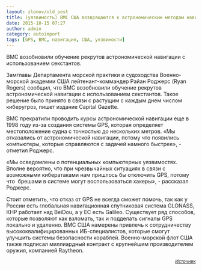 ```yaml
---
layout: zlonov/old_post
title: (уязвимость) ВМС США возвращаются к астрономическим методам навигации из-за киберугроз
date: 2015-10-15 07:27
author: admin
category: autoimport
tags: [GPS, ВМС, навигация, США, уязвимости]
---
```

<p class="preview">ВМС возобновили обучение рекрутов астрономической навигации с использованием секстантов.

<div class="news-full-content">

Замглавы Департамента морской практики и судоходства Военно-морской академии США лейтенант-коммандер Райан Роджерс (Ryan Rogers) сообщил, что ВМС возобновили обучение рекрутов астрономической навигации с использованием секстантов. Такое решение было принято в связи с растущим с каждым днем числом киберугроз, пишет издание Capital Gazette.

ВМС прекратили проводить курсы астрономической навигации еще в 1998 году из-за создания системы GPS, которая определяет местоположение судна с точностью до нескольких метров. «Мы отказались от астрономической навигации, потому что появились компьютеры, которые справляются с задачей намного быстрее», - отметил Роджерс.

«Мы осведомлены о потенциальных компьютерных уязвимостях. Вполне вероятно, что при чрезвычайных ситуациях в связи с возможными кибератаками нам пришлось бы отключить GPS, потому что  брешами в системе могут воспользоваться хакеры», - рассказал Роджерс.

Стоит отметить, что отказ от GPS не всегда сможет помочь, так как у России есть глобальная навигационная спутниковая система GLONASS, КНР работает над BeiDou, а у ЕС есть Galileo. Существует ряд способов, которые позволяют как взломать, так и подделать сигналы GPS локально и удаленно. ВМС США намерены привлечь к сотрудничеству высококвалифицированных ИБ-специалистов, которые смогут улучшить системы безопасности кораблей. Военно-морской флот США также подписал миллиардный контракт с крупнейшим производителем оружия, компанией Raytheon.
<p style="text-align: right;"><sub><em><a href="http://www.securitylab.ru/news/475713.php" target="_blank">Источник</a></em></sub>

</div>
